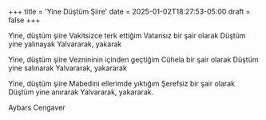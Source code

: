 +++
title = 'Yine Düştüm Şiire'
date = 2025-01-02T18:27:53-05:00
draft = false
+++

Yine, düştüm şiire
Vakitsizce terk ettiğim
Vatansız bir şair olarak
Düştüm yine yalınayak
Yalvararak, yakarak
<!--more-->

Yine, düştüm şiire
Veznininin içinden geçtiğim
Cühela bir şair olarak
Düştüm yine salınarak
Yalvararak, yakararak

Yine, düştüm şiire
Mabedini ellerimde yıktığım
Şerefsiz bir şair olarak
Düştüm yine anırarak
Yalvararak, yakararak.

Aybars Cengaver
